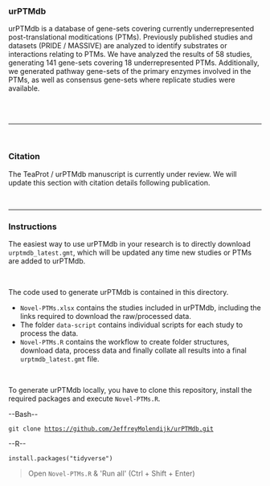 ### __urPTMdb__

<p>urPTMdb is a database of gene-sets covering currently underrepresented post-translational moditications (PTMs). Previously published studies and datasets (PRIDE / MASSIVE) are analyzed to identify substrates or interactions relating to PTMs. We have analyzed the results of 58 studies, generating 141 gene-sets covering 18 underrepresented PTMs. Additionally, we generated pathway gene-sets of the primary enzymes involved in the PTMs, as well as consensus gene-sets where replicate studies were available.</p>

<br>
<br>

---

<br>

### __Citation__
<p>The TeaProt / urPTMdb manuscript is currently under review. We will update this section with citation details following publication.</p>

<br>

---

### __Instructions__
The easiest way to use urPTMdb in your research is to directly download `urptmdb_latest.gmt`, which will be updated any time new studies or PTMs are added to urPTMdb. 

<br>

The code used to generate urPTMdb is contained in this directory. 

* `Novel-PTMs.xlsx` contains the studies included in urPTMdb, including the links required to download the raw/processed data.
* The folder `data-script` contains individual scripts for each study to process the data.
* `Novel-PTMs.R` contains the workflow to create folder structures, download data, process data and finally collate all results into a final `urptmdb_latest.gmt` file.

<br> 

To generate urPTMdb locally, you have to clone this repository, install the required packages and execute `Novel-PTMs.R`.

--Bash--

<code>git clone https://github.com/JeffreyMolendijk/urPTMdb.git</code> 

--R--

<code>install.packages("tidyverse")</code> 

> Open `Novel-PTMs.R` & 'Run all' (Ctrl + Shift + Enter)



